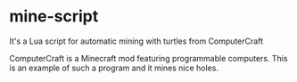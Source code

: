 # mine-script
It's a Lua script for automatic mining with turtles from ComputerCraft

ComputerCraft is a Minecraft mod featuring programmable computers. This is an example of such a program and it mines nice holes.
